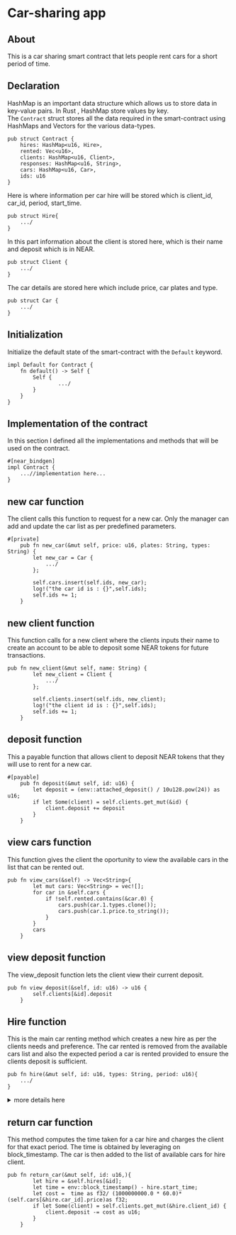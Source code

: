 # Car-sharing app

## About

This is a car sharing smart contract that lets people rent cars for a short period of time.

## Declaration

HashMap is an important data structure which allows us to store data in key-value pairs. In Rust , HashMap store values by key.<br>
The `Contract` struct stores all the data required in the smart-contract using HashMaps and Vectors for the various data-types.

    pub struct Contract {
        hires: HashMap<u16, Hire>,
        rented: Vec<u16>,
        clients: HashMap<u16, Client>,
        responses: HashMap<u16, String>,
        cars: HashMap<u16, Car>,
        ids: u16    
    }

Here is where information per car hire will be stored which is client_id, car_id, period, start_time.

    pub struct Hire{
        .../ 
    }

In this part information about the client is stored here, which is their name and deposit which is in NEAR.

    pub struct Client {
        .../ 
    }

The car details are stored here which include price, car plates and type.

    pub struct Car {
        .../ 
    }

## Initialization

Initialize the default state of the smart-contract with the `Default` keyword.

    impl Default for Contract {
        fn default() -> Self {
            Self { 
                    .../ 
            }
        }
    }

## Implementation of the contract

In this section I defined all the implementations and methods that will be used on the contract.

    #[near_bindgen]
    impl Contract {
        ...//implementation here...
    }

## new car function

The client calls this function to request for a new car. Only the manager can add and update the car list as per predefined parameters.

    #[private]
        pub fn new_car(&mut self, price: u16, plates: String, types: String) {
            let new_car = Car {
                .../
            };

            self.cars.insert(self.ids, new_car);
            log!("the car id is : {}",self.ids);
            self.ids += 1;
        }

## new client function

This function calls for a new client where the clients inputs their name to create an account to be able to deposit some NEAR tokens for future transactions.

    pub fn new_client(&mut self, name: String) {
            let new_client = Client {
                .../
            };

            self.clients.insert(self.ids, new_client);
            log!("the client id is : {}",self.ids);
            self.ids += 1;
        }

## deposit function
This a payable function that allows client to deposit NEAR tokens that they will use to rent for a new car.

    #[payable]
        pub fn deposit(&mut self, id: u16) {
            let deposit = (env::attached_deposit() / 10u128.pow(24)) as u16;
            if let Some(client) = self.clients.get_mut(&id) {
                client.deposit += deposit
            }
        }

## view cars function

This function gives the client the oportunity to view the available cars in the list that can be rented out.

    pub fn view_cars(&self) -> Vec<String>{
            let mut cars: Vec<String> = vec![];
            for car in &self.cars {
                if !self.rented.contains(&car.0) {
                    cars.push(car.1.types.clone());
                    cars.push(car.1.price.to_string());
                }
            }
            cars
        }

## view deposit function

The view_deposit function lets the client view their current deposit.

    pub fn view_deposit(&self, id: u16) -> u16 {
            self.clients[&id].deposit
        }

## Hire function

This is the main car renting method which creates a new hire as per the clients needs and preference. The car rented is removed from the available cars list and also the expected period a car is rented provided to ensure the clients deposit is sufficient.

    pub fn hire(&mut self, id: u16, types: String, period: u16){
        .../
    }

<details>
<summary>
    more details here

</summary>

    pub fn hire(&mut self, id: u16, types: String, period: u16){
        let mut car_id = match self.cars.keys().next() {
            Some(&x) => x as u16,
            None => 1,
        };
        for car in &self.cars {
            if car.1.types == types {
                car_id = *car.0;
            }
            else {
                log!("Your choice is not available currently")
            }
        }
        if self.cars[&car_id].price * period > self.clients[&id].deposit {
            log!("Sorry your deposit is low");
            return ;
        }
        log!("intial block_timestamp {}",env::block_timestamp());
        let new_hire = Hire {
            client_id: id,
            car_id,
            period,
            start_time: env::block_timestamp(),
            // end_time: 0,
        };

        self.hires.insert(self.ids, new_hire);
        self.rented.push(car_id);
        log!("the hire id is : {}",self.ids);
        self.ids += 1;
    }

</details>

## return car function

This method computes the time taken for a car hire and charges the client for that exact period. The time is obtained by leveraging on block_timestamp. The car is then added to the list of available cars for hire client.

    pub fn return_car(&mut self, id: u16,){
            let hire = &self.hires[&id];
            let time = env::block_timestamp() - hire.start_time;
            let cost =  time as f32/ (1000000000.0 * 60.0)* (self.cars[&hire.car_id].price)as f32;
            if let Some(client) = self.clients.get_mut(&hire.client_id) {
                client.deposit -= cost as u16;
            }
        }
